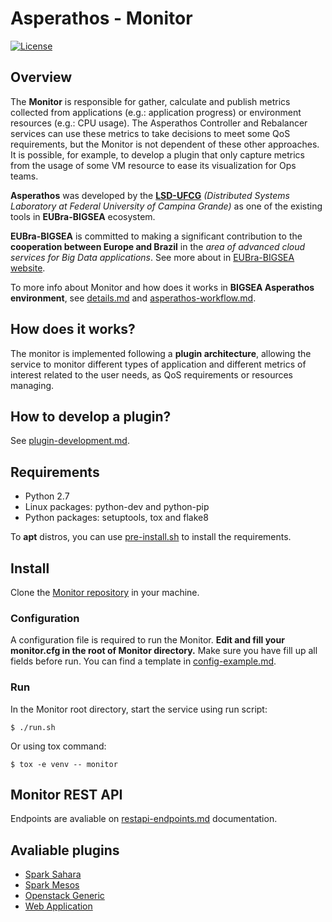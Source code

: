# Asperathos - Monitor
[![License](https://img.shields.io/badge/License-Apache%202.0-blue.svg)](https://opensource.org/licenses/Apache-2.0)

## Overview
The **Monitor** is responsible for gather, calculate and publish metrics collected from applications (e.g.: application progress) or environment resources (e.g.: CPU usage).
The Asperathos Controller and Rebalancer services can use these metrics to take decisions to meet some QoS requirements, but the Monitor is not dependent of these other approaches.
It is possible, for example, to develop a plugin that only capture metrics from the usage of some VM resource to ease its visualization for Ops teams.

**Asperathos** was developed by the [**LSD-UFCG**](https://www.lsd.ufcg.edu.br/#/) *(Distributed Systems Laboratory at Federal University of Campina Grande)* as one of the existing tools in **EUBra-BIGSEA** ecosystem.

**EUBra-BIGSEA** is committed to making a significant contribution to the **cooperation between Europe and Brazil** in the *area of advanced cloud services for Big Data applications*. See more about in [EUBra-BIGSEA website](http://www.eubra-bigsea.eu/).

To more info about Monitor and how does it works in **BIGSEA Asperathos environment**, see [details.md](https://github.com/bigsea-ufcg/bigsea-monitor/tree/master/docs/details.md) and [asperathos-workflow.md](https://github.com/bigsea-ufcg/bigsea-monitor/tree/master/docs/asperathos-workflow.md).

## How does it works?
The monitor is implemented following a **plugin architecture**, allowing the service to monitor different types of application and different metrics of interest related to the user needs, as QoS requirements or resources managing. 

## How to develop a plugin?
See [plugin-development.md](https://github.com/bigsea-ufcg/bigsea-monitor/tree/master/docs/plugin-development.md).

## Requirements
* Python 2.7
* Linux packages: python-dev and python-pip
* Python packages: setuptools, tox and flake8

To **apt** distros, you can use [pre-install.sh](https://github.com/bigsea-ufcg/bigsea-monitor/tree/master/tools/pre-install.sh) to install the requirements.

## Install
Clone the [Monitor repository](https://github.com/bigsea-ufcg/bigsea-monitor.git) in your machine.

### Configuration
A configuration file is required to run the Monitor. **Edit and fill your monitor.cfg in the root of Monitor directory.** Make sure you have fill up all fields before run.
You can find a template in [config-example.md](https://github.com/bigsea-ufcg/bigsea-monitor/tree/master/docs/config-example.md). 

### Run
In the Monitor root directory, start the service using run script:
```
$ ./run.sh
```

Or using tox command:
```
$ tox -e venv -- monitor
```

## Monitor REST API
Endpoints are avaliable on [restapi-endpoints.md](https://github.com/bigsea-ufcg/bigsea-monitor/tree/master/docs/restapi-endpoints.md) documentation.

## Avaliable plugins
* [Spark Sahara](https://github.com/bigsea-ufcg/bigsea-monitor/tree/master/docs/plugins/spark_sahara.md)
* [Spark Mesos](https://github.com/bigsea-ufcg/bigsea-monitor/tree/master/docs/plugins/spark_mesos.md)
* [Openstack Generic](https://github.com/bigsea-ufcg/bigsea-monitor/tree/master/docs/plugins/openstack_generic.md)
* [Web Application](https://github.com/bigsea-ufcg/bigsea-monitor/tree/master/docs/plugins/web_app.md)
